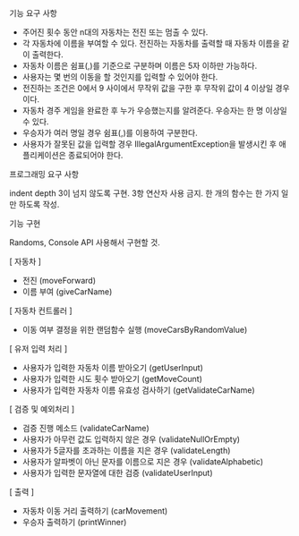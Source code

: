 기능 요구 사항

- 주어진 횟수 동안 n대의 자동차는 전진 또는 멈출 수 있다.
- 각 자동차에 이름을 부여할 수 있다. 전진하는 자동차를 출력할 때 자동차 이름을 같이 출력한다.
- 자동차 이름은 쉼표(,)를 기준으로 구분하며 이름은 5자 이하만 가능하다.
- 사용자는 몇 번의 이동을 할 것인지를 입력할 수 있어야 한다.
- 전진하는 조건은 0에서 9 사이에서 무작위 값을 구한 후 무작위 값이 4 이상일 경우이다.
- 자동차 경주 게임을 완료한 후 누가 우승했는지를 알려준다. 우승자는 한 명 이상일 수 있다.
- 우승자가 여러 명일 경우 쉼표(,)를 이용하여 구분한다.
- 사용자가 잘못된 값을 입력할 경우 IllegalArgumentException을 발생시킨 후 애플리케이션은 종료되어야 한다.

프로그래밍 요구 사항 

indent depth 3이 넘지 않도록 구현.
3항 연산자 사용 금지.
한 개의 함수는 한 가지 일만 하도록 작성.



기능 구현

Randoms, Console API 사용해서 구현할 것.

[ 자동차 ]

- 전진 (moveForward)
- 이름 부여 (giveCarName)

[ 자동차 컨트롤러 ]

- 이동 여부 결정을 위한 랜덤함수 실행 (moveCarsByRandomValue)

[ 유저 입력 처리 ]

- 사용자가 입력한 자동차 이름 받아오기 (getUserInput)
- 사용자가 입력한 시도 횟수 받아오기 (getMoveCount)
- 사용자가 입력한 자동차 이름 유효성 검사하기 (getValidateCarName)

[ 검증 및 예외처리 ]

- 검증 진행 메소드 (validateCarName)
- 사용자가 아무런 값도 입력하지 않은 경우 (validateNullOrEmpty)
- 사용자가 5글자를 초과하는 이름을 지은 경우 (validateLength)
- 사용자가 알파벳이 아닌 문자를 이름으로 지은 경우 (validateAlphabetic)
- 사용자가 입력한 문자열에 대한 검증 (validateUserInput)


[ 출력 ]

- 자동차 이동 거리 출력하기 (carMovement)
- 우승자 출력하기 (printWinner)
